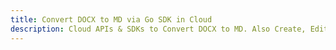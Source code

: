 ---title: Convert DOCX to MD via Go SDK in Clouddescription: Cloud APIs & SDKs to Convert DOCX to MD. Also Create, Edit & Render Microsoft Word & OpenOffice documents in the Cloud.---
